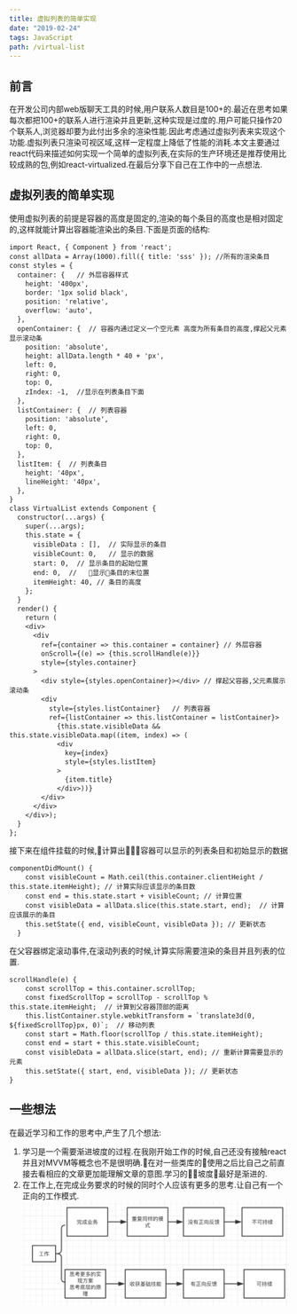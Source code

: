 ```yaml
---
title: 虚拟列表的简单实现
date: "2019-02-24"
tags: JavaScript
path: /virtual-list
---
```


## 前言
  在开发公司内部web版聊天工具的时候,用户联系人数目是100+的.最近在思考如果每次都把100+的联系人进行渲染并且更新,这种实现是过度的.用户可能只操作20个联系人,浏览器却要为此付出多余的渲染性能.因此考虑通过虚拟列表来实现这个功能.虚拟列表只渲染可视区域,这样一定程度上降低了性能的消耗.本文主要通过react代码来描述如何实现一个简单的虚拟列表,在实际的生产环境还是推荐使用比较成熟的包,例如react-virtualized.在最后分享下自己在工作中的一点想法.
## 虚拟列表的简单实现
  使用虚拟列表的前提是容器的高度是固定的,渲染的每个条目的高度也是相对固定的,这样就能计算出容器能渲染出的条目.下面是页面的结构:  

    import React, { Component } from 'react';
    const allData = Array(1000).fill({ title: 'sss' }); //所有的渲染条目
    const styles = {
      container: {   // 外层容器样式
        height: '400px',
        border: '1px solid black',
        position: 'relative',
        overflow: 'auto',
      },
      openContainer: {  // 容器内通过定义一个空元素 高度为所有条目的高度,撑起父元素显示滚动条
        position: 'absolute',
        height: allData.length * 40 + 'px',
        left: 0,
        right: 0,
        top: 0,
        zIndex: -1,  //显示在列表条目下面
      },
      listContainer: {  // 列表容器
        position: 'absolute',
        left: 0,
        right: 0,
        top: 0,
      },
      listItem: {  // 列表条目
        height: '40px',
        lineHeight: '40px',
      },
    }
    class VirtualList extends Component {
      constructor(...args) {
        super(...args);
        this.state = {
          visibleData : [],  // 实际显示的条目
          visibleCount: 0,   // 显示的数据
          start: 0,  // 显示条目的起始位置
          end: 0,  //   显示条目的末位置
          itemHeight: 40, // 条目的高度
        };
      }
      render() {
        return (
        <div>
          <div
            ref={container => this.container = container} // 外层容器
            onScroll={(e) => {this.scrollHandle(e)}}
            style={styles.container}
          >
            <div style={styles.openContainer}></div> // 撑起父容器,父元素展示滚动条
            <div
              style={styles.listContainer}   // 列表容器
              ref={listContainer => this.listContainer = listContainer}>
                {this.state.visibleData && this.state.visibleData.map((item, index) => (
                <div 
                  key={index}
                  style={styles.listItem}
                >
                  {item.title}
                </div>))}
            </div>
          </div>
        </div>);
      }
    }; 
接下来在组件挂载的时候,计算出容器可以显示的列表条目和初始显示的数据  

    componentDidMount() {
        const visibleCount = Math.ceil(this.container.clientHeight / this.state.itemHeight); // 计算实际应该显示的条目数
        const end = this.state.start + visibleCount; // 计算位置
        const visibleData = allData.slice(this.state.start, end);  // 计算应该展示的条目
        this.setState({ end, visibleCount, visibleData }); // 更新状态
      }  

在父容器绑定滚动事件,在滚动列表的时候,计算实际需要渲染的条目并且列表的位置.  

    scrollHandle(e) {
        const scrollTop = this.container.scrollTop;
        const fixedScrollTop = scrollTop - scrollTop % this.state.itemHeight;  // 计算到父容器顶部的距离
        this.listContainer.style.webkitTransform = `translate3d(0, ${fixedScrollTop}px, 0)`;  // 移动列表
        const start = Math.floor(scrollTop / this.state.itemHeight);
        const end = start + this.state.visibleCount;  
        const visibleData = allData.slice(start, end); // 重新计算需要显示的元素
        this.setState({ start, end, visibleData }); // 更新状态
    }

## 一些想法
在最近学习和工作的思考中,产生了几个想法:
1. 学习是一个需要渐进坡度的过程.在我刚开始工作的时候,自己还没有接触react并且对MVVM等概念也不是很明确.在对一些类库的使用之后比自己之前直接去看相应的文章更加能理解文章的意图.学习的坡度最好是渐进的.
2. 在工作上,在完成业务要求的时候的同时个人应该有更多的思考.让自己有一个正向的工作模式.
![how to work](./Virtuallist/work.png)

  


